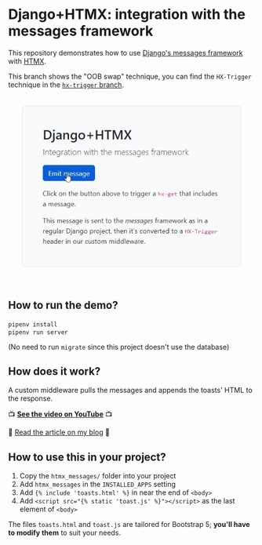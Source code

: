 Django+HTMX: integration with the messages framework
===

This repository demonstrates how to use [Django's messages framework](https://docs.djangoproject.com/en/4.1/ref/contrib/messages/) with [HTMX](https://htmx.org/).

This branch shows the "OOB swap" technique, you can find the `HX-Trigger` technique in the [`hx-trigger` branch](https://github.com/bblanchon/django-htmx-messages-framework/tree/hx-trigger).

<p align="center">
  <a href="https://youtu.be/I5_g7XYyemQ" target="_blank">
    <img alt="Django+HTMX: integration with the messages framework" src="django-htmx-messages-framework.gif">
  </a>
</p>

## How to run the demo?

```
pipenv install
pipenv run server
```

(No need to run `migrate` since this project doesn't use the database)

## How does it work?

A custom middleware pulls the messages and appends the toasts' HTML to the response.

:tv: **[See the video on YouTube](https://youtu.be/dc4fhli61bQ)** :tv:

:newspaper: [Read the article on my blog](https://blog.benoitblanchon.fr/django-htmx-messages-framework-oob/) :newspaper: 


## How to use this in your project?

1. Copy the `htmx_messages/` folder into your project
2. Add `htmx_messages` in the `INSTALLED_APPS` setting
3. Add `{% include 'toasts.html' %}` in near the end of `<body>`
4. Add `<script src="{% static 'toast.js' %}"></script>` as the last element of `<body>`

The files `toasts.html` and `toast.js` are tailored for Bootstrap 5; **you'll have to modify them** to suit your needs.